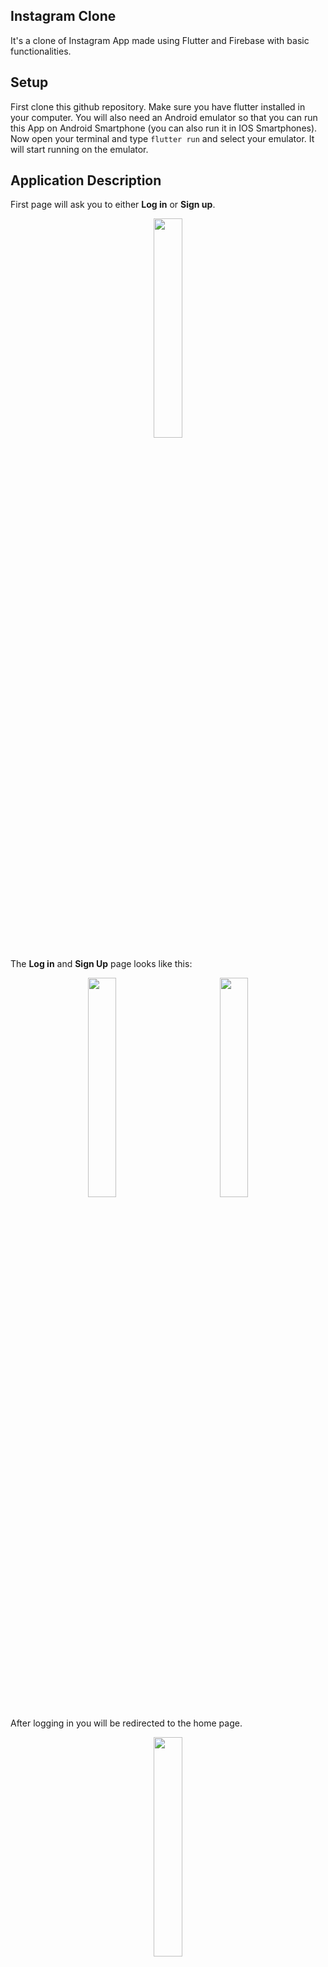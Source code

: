 ## Instagram Clone

It's a clone of Instagram App made using Flutter and Firebase with basic functionalities.

## Setup

First clone this github repository. Make sure you have flutter installed in your computer. You will also need an Android emulator so that you can run this App on Android Smartphone (you can also run it in IOS Smartphones). Now open your terminal and type `flutter run` and select your emulator. It will start running on the emulator.

## Application Description

First page will ask you to either **Log in** or **Sign up**.

<p align = "center"> 
<img src="https://user-images.githubusercontent.com/83599568/179792693-fb1e7078-f38a-4e3d-92b1-159a9442eddc.png" width="30%"/>
</p>

The **Log in** and **Sign Up** page looks like this:

<p align = "center"> 
<img src="https://user-images.githubusercontent.com/83599568/179810297-b062ce25-0e26-430a-aedf-accee8d3f6ab.png" width="30%" hspace = "30"/><img src="https://user-images.githubusercontent.com/83599568/179810369-4336a5b5-07ea-4520-b07f-4133f7f4f660.png" width="30% " hspace = "30"/>
</p>

After logging in you will be redirected to the home page.

<p align = "center"> 
<img src="https://user-images.githubusercontent.com/83599568/179813258-7adb290c-cf96-4565-aa5b-86d7f9707ec9.png" width="30%"/>
</p>

In the home page you can see the posts of the people you follow and also their stories.
You can also like a post by clicking on the heart icon below the post and also save it to your collection by clicking on the bookmark icon.

<p align = "center"> 
<img src="https://user-images.githubusercontent.com/83599568/179814981-f3dd7e3c-10c2-48a0-8649-ae82c57c9fb9.png" width="30%" hspace = "30"/><img src="https://user-images.githubusercontent.com/83599568/179814997-fc8ad05d-e6f0-4d8a-8828-c75e270fe96c.png" width="30% " hspace = "30"/>
</p>

Now to search a person or a image you can click on the search icon in the bottom navigation bar. It opens the search page.

<p align = "center"> 
<img src="https://user-images.githubusercontent.com/83599568/179816290-29da280a-12e0-4872-a057-c521fb400778.png" width="30%" hspace = "30"/><img src="https://user-images.githubusercontent.com/83599568/179816307-aed24878-6c79-4395-9370-4baff943aed0.png" width="30% " hspace = "30"/>
</p>

To open your profile page click on your profile image in the bottom navigation bar.

<p align = "center"> 
<img src="https://user-images.githubusercontent.com/83599568/179816745-054876f3-1413-4268-8f89-3d6b82e9fa1e.png" width="30%"/>
</p>

To open the messenger click on the top right arrow icon in home page.

<p align = "center"> 
<img src="https://user-images.githubusercontent.com/83599568/179817553-2559e882-7247-4991-a3e8-60b0be9d483a.png" width="30%"/>
</p>

## Conclusion
The backend part of this project is still not completed. For now it's only the UI part which is working.
Thank you for visiting my project. Hope you like it. If there is any issue, feel free to contact me @nihadprakarsh@gmail.com
